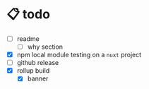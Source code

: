 # 📋 todo

- [ ] readme
  - [ ] why section
- [x] npm local module testing on a `nuxt` project
- [ ] github release
- [x] rollup build
  - [x] banner
